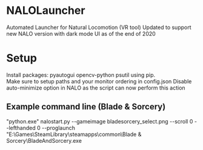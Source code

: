 # NALOLauncher
Automated Launcher for Natural Locomotion (VR tool)
Updated to support new NALO version with dark mode UI as of the end of 2020

# Setup
Install packages: pyautogui opencv-python psutil 
using pip.  
Make sure to setup paths and your monitor ordering in config.json
Disable auto-minimize option in NALO as the script can now perform this action

## Example command line (Blade & Sorcery)
"python.exe" nalostart.py --gameimage bladesorcery_select.png --scroll 0 --lefthanded 0 --proglaunch "E:\Games\SteamLibrary\steamapps\common\Blade & Sorcery\BladeAndSorcery.exe
